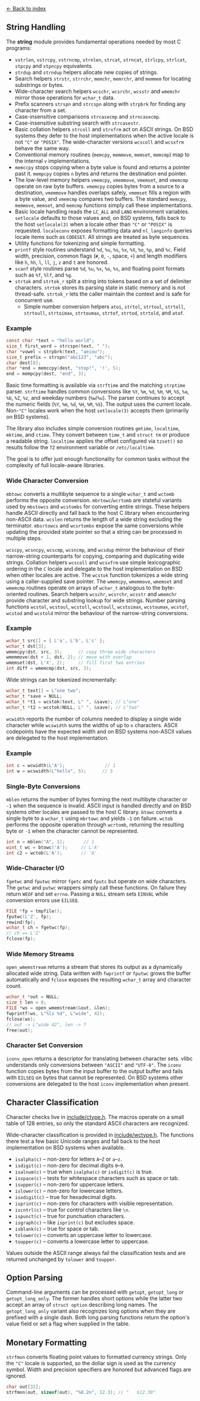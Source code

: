 [← Back to index](index.md)

## String Handling

The **string** module provides fundamental operations needed by most C programs:

- `vstrlen`, `vstrcpy`, `vstrncmp`, `strnlen`, `strcat`, `strncat`, `strlcpy`, `strlcat`, `stpcpy` and `stpncpy` equivalents.
- `strdup` and `strndup` helpers allocate new copies of strings.
- Search helpers `strstr`, `strrchr`, `memchr`, `memrchr`, and `memmem` for locating substrings or bytes.
- Wide-character search helpers `wcschr`, `wcsrchr`, `wcsstr` and `wmemchr` mirror those operations for `wchar_t` data.
- Prefix scanners `strspn` and `strcspn` along with `strpbrk` for finding any character from a set.
- Case-insensitive comparisons `strcasecmp` and `strncasecmp`.
- Case-insensitive substring search with `strcasestr`.
- Basic collation helpers `strcoll` and `strxfrm` act on ASCII strings. On
  BSD systems they defer to the host implementations when the active locale is
  not `"C"` or `"POSIX"`. The wide-character versions `wcscoll` and `wcsxfrm` behave the same way.
- Conventional memory routines (`memcpy`, `memmove`, `memset`, `memcmp`) map to
  the internal `v` implementations.
- `memccpy` stops copying when a byte value is found and returns a pointer past
  it. `mempcpy` copies `n` bytes and returns the destination end pointer.
- The low-level memory helpers `vmemcpy`, `vmemmove`, `vmemset`, and `vmemcmp` operate on raw byte buffers. `vmemcpy` copies bytes from a source to a destination, `vmemmove` handles overlaps safely, `vmemset` fills a region with a byte value, and `vmemcmp` compares two buffers. The standard `memcpy`, `memmove`, `memset`, and `memcmp` functions simply call these implementations.
- Basic locale handling reads the `LC_ALL` and `LANG` environment variables.
  `setlocale` defaults to those values and, on BSD systems, falls back to the
  host `setlocale(3)` when a locale other than `"C"` or `"POSIX"` is
  requested. `localeconv` exposes formatting data and `nl_langinfo` queries
  locale items such as `CODESET`. All strings are treated as byte sequences.
- Utility functions for tokenizing and simple formatting.
- `printf` style routines understand `%d`, `%u`, `%s`, `%x`, `%X`, `%o`, `%p`,
  and `%c`. Field width, precision, common flags (`#`, `0`, `-`, space, `+`)
  and length modifiers like `h`, `hh`, `l`, `ll`, `j`, `z` and `t` are honored.
- `scanf` style routines parse `%d`, `%u`, `%x`, `%o`, `%s`, and floating
  point formats such as `%f`, `%lf`, and `%g`.
- `strtok` and `strtok_r` split a string into tokens based on a set of
  delimiter characters. `strtok` stores its parsing state in static
  memory and is not thread-safe. `strtok_r` lets the caller maintain the
  context and is safe for concurrent use.
  - Simple number conversion helpers `atoi`, `strtol`, `strtoul`, `strtoll`,
    `strtoull`, `strtoimax`, `strtoumax`, `strtof`, `strtod`, `strtold`, and `atof`.

### Example

```c
const char *text = "hello world";
size_t first_word = strcspn(text, " ");
char *vowel = strpbrk(text, "aeiou");
size_t prefix = strspn("abc123", "abc");
char dest[8];
char *end = memccpy(dest, "stop!", '!', 5);
end = mempcpy(dest, "end", 3);
```

Basic time formatting is available via `strftime` and the matching
`strptime` parser. `strftime` handles common conversions like
`%Y`, `%m`, `%d`, `%H`, `%M`, `%S`, `%a`, `%b`, `%Z`, `%z`, and weekday
numbers (`%w`/`%u`). The parser continues to accept the numeric
fields (`%Y`, `%m`, `%d`, `%H`, `%M`, `%S`). The output uses the current
locale. Non-`"C"` locales work when the host `setlocale(3)` accepts them
(primarily on BSD systems).

The library also includes simple conversion routines `gmtime`, `localtime`,
`mktime`, and `ctime`. They convert between `time_t` and `struct tm` or
produce a readable string. `localtime` applies the offset configured via
`tzset()` so results follow the `TZ` environment variable or `/etc/localtime`.

The goal is to offer just enough functionality for common tasks without the complexity of full locale-aware libraries.

### Wide Character Conversion

`mbtowc` converts a multibyte sequence to a single `wchar_t` and `wctomb`
performs the opposite conversion.  `mbrtowc`/`wcrtomb` are stateful
variants used by `mbstowcs` and `wcstombs` for converting entire
strings.  These helpers handle ASCII directly and fall back to the host
C library when encountering non-ASCII data.  `wcslen` returns the length
of a wide string excluding the terminator.
`mbsrtowcs` and `wcsrtombs` expose the same conversions while updating
the provided state pointer so that a string can be processed in
multiple steps.

`wcscpy`, `wcsncpy`, `wcscmp`, `wcsncmp`, and `wcsdup` mirror the
behaviour of their narrow-string counterparts for copying, comparing and
duplicating wide strings. Collation helpers `wcscoll` and `wcsxfrm` use
simple lexicographic ordering in the `C` locale and delegate to the host
implementation on BSD when other locales are active. The `wcstok`
function tokenizes a wide string using a caller-supplied save pointer.
The `wmemcpy`, `wmemmove`, `wmemset` and `wmemcmp` routines operate on
arrays of `wchar_t` analogous to the byte-oriented routines.
Search helpers `wcschr`, `wcsrchr`, `wcsstr` and `wmemchr` provide character
and substring lookup for wide strings.
Number parsing functions `wcstol`, `wcstoul`, `wcstoll`, `wcstoull`,
`wcstoimax`, `wcstoumax`, `wcstof`, `wcstod` and `wcstold` mirror the
behaviour of the narrow-string conversions.

### Example

```c
wchar_t src[] = { L'a', L'b', L'c' };
wchar_t dst[3];
wmemcpy(dst, src, 3);      // copy three wide characters
wmemmove(dst + 1, dst, 2); // move with overlap
wmemset(dst, L'X', 2);     // fill first two entries
int diff = wmemcmp(dst, src, 3);
```

Wide strings can be tokenized incrementally:

```c
wchar_t text[] = L"one two";
wchar_t *save = NULL;
wchar_t *t1 = wcstok(text, L" ", &save); // L"one"
wchar_t *t2 = wcstok(NULL, L" ", &save); // L"two"
```

`wcwidth` reports the number of columns needed to display a single wide
character while `wcswidth` sums the widths of up to `n` characters. ASCII
codepoints have the expected width and on BSD systems non-ASCII values
are delegated to the host implementation.

### Example

```c
int c = wcwidth(L'A');               // 1
int w = wcswidth(L"hello", 5);      // 5
```

### Single-Byte Conversions

`mblen` returns the number of bytes forming the next multibyte
character or `-1` when the sequence is invalid. ASCII input is handled directly and on BSD systems other locales are passed to the host C library. `btowc` converts a
single byte to a `wchar_t` using `mbrtowc` and yields `-1` on failure.
`wctob` performs the opposite operation through `wcrtomb`, returning the
resulting byte or `-1` when the character cannot be represented.

```c
int n = mblen("A", 1);       // 1
wint_t wc = btowc('A');     // L'A'
int c2 = wctob(L'A');       // 'A'
```

### Wide-Character I/O

`fgetwc` and `fputwc` mirror `fgetc` and `fputc` but operate on wide
characters. The `getwc` and `putwc` wrappers simply call these
functions. On failure they return `WEOF` and set `errno`. Passing a
`NULL` stream sets `EINVAL` while conversion errors use `EILSEQ`.

```c
FILE *fp = tmpfile();
fputwc(L'Z', fp);
rewind(fp);
wchar_t ch = fgetwc(fp);
// ch == L'Z'
fclose(fp);
```

### Wide Memory Streams

`open_wmemstream` returns a stream that stores its output as a dynamically
allocated wide string. Data written with `fwprintf` or `fputwc` grows the
buffer automatically and `fclose` exposes the resulting `wchar_t` array and
character count.

```c
wchar_t *out = NULL;
size_t len = 0;
FILE *ws = open_wmemstream(&out, &len);
fwprintf(ws, L"%ls %d", L"wide", 42);
fclose(ws);
// out -> L"wide 42", len -> 7
free(out);
```

### Character Set Conversion

`iconv_open` returns a descriptor for translating between character
sets.  vlibc understands only conversions between `"ASCII"` and
`"UTF-8"`.  The `iconv` function copies bytes from the input buffer to
the output buffer and fails with `EILSEQ` on bytes that cannot be
represented.  On BSD systems other conversions are delegated to the
host `iconv` implementation when present.

## Character Classification

Character checks live in [include/ctype.h](include/ctype.h).  The macros
operate on a small table of 128 entries, so only the standard ASCII
characters are recognized.

Wide-character classification is provided in [include/wctype.h](include/wctype.h).
The functions there test a few basic Unicode ranges and fall back to the host
implementation on BSD systems when available.

- `isalpha(c)`  – non-zero for letters `A`–`Z` or `a`–`z`.
- `isdigit(c)`  – non-zero for decimal digits `0`–`9`.
- `isalnum(c)`  – true when `isalpha(c)` or `isdigit(c)` is true.
- `isspace(c)`  – tests for whitespace characters such as space or tab.
- `isupper(c)`  – non-zero for uppercase letters.
- `islower(c)`  – non-zero for lowercase letters.
- `isxdigit(c)` – true for hexadecimal digits.
- `isprint(c)` – non-zero for characters with visible representation.
- `iscntrl(c)` – true for control characters like `\n`.
- `ispunct(c)` – true for punctuation characters.
- `isgraph(c)` – like `isprint(c)` but excludes space.
- `isblank(c)` – true for space or tab.
- `tolower(c)`  – converts an uppercase letter to lowercase.
- `toupper(c)`  – converts a lowercase letter to uppercase.

Values outside the ASCII range always fail the classification tests and are
returned unchanged by `tolower` and `toupper`.

## Option Parsing

Command-line arguments can be processed with `getopt`, `getopt_long` or
`getopt_long_only`. The former handles short options while the latter
two accept an array of `struct option` describing long names. The
`getopt_long_only` variant also recognizes long options when they are
prefixed with a single dash. Both long parsing functions return the
option's value field or set a flag when supplied in the table.


## Monetary Formatting

`strfmon` converts floating point values to formatted currency strings.
Only the `"C"` locale is supported, so the dollar sign is used as the
currency symbol. Width and precision specifiers are honored but
advanced flags are ignored.

```c
char out[32];
strfmon(out, sizeof(out), "%8.2n", 12.3); // "   $12.30"
```
